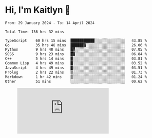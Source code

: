 # Hi, I'm Kaitlyn 👋
<!--START_SECTION:waka-->

```txt
From: 29 January 2024 - To: 14 April 2024

Total Time: 136 hrs 32 mins

TypeScript    60 hrs 15 mins  ███████████░░░░░░░░░░░░░░   43.85 %
Go            35 hrs 48 mins  ██████▓░░░░░░░░░░░░░░░░░░   26.06 %
Python        9 hrs 40 mins   █▓░░░░░░░░░░░░░░░░░░░░░░░   07.05 %
SCSS          9 hrs 23 mins   █▓░░░░░░░░░░░░░░░░░░░░░░░   06.84 %
C++           5 hrs 14 mins   █░░░░░░░░░░░░░░░░░░░░░░░░   03.81 %
Common Lisp   4 hrs 49 mins   █░░░░░░░░░░░░░░░░░░░░░░░░   03.52 %
JavaScript    4 hrs 49 mins   █░░░░░░░░░░░░░░░░░░░░░░░░   03.51 %
Prolog        2 hrs 22 mins   ▒░░░░░░░░░░░░░░░░░░░░░░░░   01.73 %
Markdown      1 hr 42 mins    ▒░░░░░░░░░░░░░░░░░░░░░░░░   01.24 %
Other         51 mins         ░░░░░░░░░░░░░░░░░░░░░░░░░   00.62 %
```

<!--END_SECTION:waka-->

<figure><embed src="https://wakatime.com/share/@018d58bc-3d22-46c9-b2d7-4ed36fb8172d/243b5d9b-77cd-4133-89ff-dcc8f225fa18.svg"></embed></figure>
